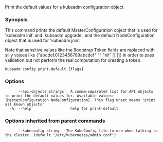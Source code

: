 
Print the default values for a kubeadm configuration object.

### Synopsis


This command prints the default MasterConfiguration object that is used for 'kubeadm init' and 'kubeadm upgrade',
and the default NodeConfiguration object that is used for 'kubeadm join'.

Note that sensitive values like the Bootstrap Token fields are replaced with silly values like {"abcdef.0123456789abcdef" "" "nil" <nil> [] []} in order to pass validation but
not perform the real computation for creating a token.


```
kubeadm config print-default [flags]
```

### Options

```
      --api-objects strings   A comma-separated list for API objects to print the default values for. Available values: [MasterConfiguration NodeConfiguration]. This flag unset means 'print all known objects'
  -h, --help                  help for print-default
```

### Options inherited from parent commands

```
      --kubeconfig string   The KubeConfig file to use when talking to the cluster. (default "/etc/kubernetes/admin.conf")
```

